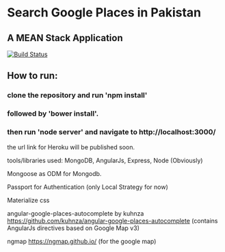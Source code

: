 # Search Google Places in Pakistan

## A MEAN Stack Application

[![Build Status](https://img.shields.io/badge/Open-Repository-green.svg)](https://github.com/alamgirqazi/GoogleMapusingAngular/)

## How to run:
### clone the repository and run 'npm install'
### followed by 'bower install'.
### then run 'node server' and navigate to http://localhost:3000/

the url link for Heroku will be published soon.

tools/libraries used:
MongoDB, AngularJs, Express, Node (Obviously)

Mongoose as ODM for Mongodb.

Passport for Authentication (only Local Strategy for now)

Materialize css

angular-google-places-autocomplete by kuhnza https://github.com/kuhnza/angular-google-places-autocomplete
(contains AngularJs directives based on Google Map v3)

ngmap https://ngmap.github.io/
(for the google map)
